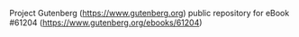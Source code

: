 Project Gutenberg (https://www.gutenberg.org) public repository for eBook #61204 (https://www.gutenberg.org/ebooks/61204)
